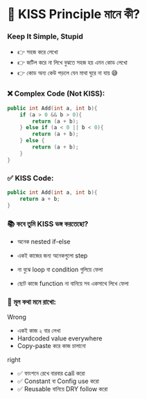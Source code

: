 # 🧠 KISS Principle মানে কী?

### Keep It Simple, Stupid

- 👉 সহজ করে লেখো
- 👉 জটিল করে না লিখে বুঝতে সহজ হয় এমন কোড লেখো
- 👉 কোড অন্য কেউ পড়লে যেন মাথা ঘুরে না যায় 😅

### ❌ Complex Code (Not KISS):

```cpp
public int Add(int a, int b){
    if (a > 0 && b > 0){
        return (a + b);
    } else if (a < 0 || b < 0){
        return (a + b);
    } else {
        return (a + b);
    }
}


```

### ✅ KISS Code:

```cpp
public int Add(int a, int b){
    return a + b;
}


```

### 📚 কবে তুমি KISS ভঙ্গ করতেছো?

- অনেক nested if-else

- একই কাজের জন্য অনেকগুলো step

- না বুঝে loop বা condition গুলিয়ে ফেলা

- ছোট কাজে function না বানিয়ে সব একসাথে লিখে ফেলা

### 🧠 মূল কথা মনে রাখো:

Wrong

- একই কাজ ২ বার লেখা
- Hardcoded value everywhere
- Copy-paste করে কাজ চালানো

right

- ✅ ফাংশনে রেখে বারবার call করো
- ✅ Constant বা Config use করো
- ✅ Reusable বানিয়ে DRY follow করো
